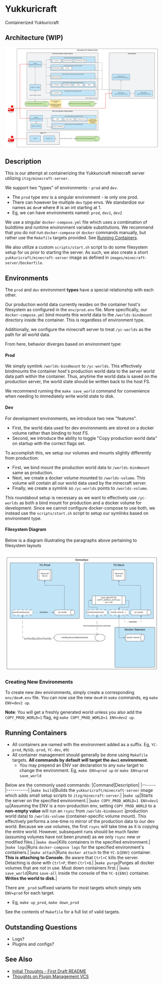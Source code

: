 # Yukkuricraft
Containerized Yukkuricraft

## Architecture (WIP)
![Architecture Draft](docs/img/architecture_diagram.png)

## Description

This is our attempt at containerizing the Yukkuricraft minecraft server utilizing `itzg/minecraft-server`.

We support two "types" of environments - `prod` and `dev`.
- The `prod` type env is a singular environment - ie only one prod.
- There can however be multiple `dev` type envs. We standardize our names as `dev#` where # is an int starting at 1.
- Eg, we can have environments named: `prod`, `dev1`, `dev2`

We use a singular `docker-compose.yml` file which uses a combination of buildtime and runtime environment variable substitutions. We recommend that you do _not_ run `docker-compose` or `docker` commands manually, but rather use the `Makefile` targets provided. See [Running Containers](#running-containers).

We also utilize a custom `scripts/start.sh` script to do some filesystem setup for us prior to starting the server. As such, we also create a short `yukkuricraft/minecraft-server` image as defined in `images/minecraft-server/Dockerfile`.

## Environments

The `prod` and `dev` environment **types** have a special relationship with each other.

Our production world data currently resides on the container host's filesystem as configured in the `env/prod.env` file. More specifically, our `docker-compose.yml` bind mounts this world data to the `/worlds-bindmount` directory inside the container. This is regardless of environment type.

Additionally, we configure the minecraft server to treat `/yc-worlds` as the path for all world data.

From here, behavior diverges based on environment type:

#### Prod
We simply symlink `/worlds-bindmount` to `/yc-worlds`. This effectively bindmounts the container host's production world data to the server world data path within the container. Thus, anytime the world data is saved on the production server, the world state should be written back to the host FS.

We recommend running the `make save_world` command for convenience when needing to immediately write world state to disk.

#### Dev
For development environments, we introduce two new "features".
- First, the world data used for dev environments are stored on a docker volume rather than binding to host FS.
- Second, we introduce the ability to toggle "Copy production world data" on startup with the correct flags set.

To accomplish this, we setup our volumes and mounts slightly differently from production:
- First, we bind mount the production world data to `/worlds-bindmount` same as production.
- Next, we create a docker volume mounted to `/worlds-volume`. This volume will contain all our world data used by the minecraft server.
- Finally, we create a symlink so `/yc-worlds` points to `/worlds-volume`.

This roundabout setup is necessary as we want to effectively use `/yc-worlds` as both a bind mount for production and a docker volume for development. Since we cannot configure docker-compose to use both, we instead use the `scripts/start.sh` script to setup our symlinks based on environment type.

#### Filesystem Diagram
Below is a diagram illustrating the paragraphs above pertaining to filesystem layouts

![Filesystem Layout](docs/img/filesystem_layout.png)

### Creating New Environments

To create new dev environments, simply create a corresponding `env/dev#.env` file. You can now use the new `dev#` in `make` commands, eg `make ENV=dev2 up`.

**Note**: You will get a freshly generated world unless you also add the `COPY_PROD_WORLD=1` flag, eg `make COPY_PROD_WORLD=1 ENV=dev2 up`.

## Running Containers

- All containers are named with the environment added as a suffix. Eg, `YC-prod`, `MySQL-prod`, `YC-dev`, etc
- All container management should generally be done using `Makefile` targets. **All commands by default will target the `dev1` environment.**
    - You may prepend an ENV var declaration to any `make` target to change the environment. Eg, `make ENV=prod up` or `make ENV=prod save_world`

Below are the commonly used commands:
|Command|Description|
|-------|-----------|
|`make build`|Builds the `yukkuricraft/minecraft-server` image which adds small setup scripts to `itzg/minecraft-server`.|
|`make up`|Starts the server on the specified environment.|
|`make COPY_PROD_WORLD=1 ENV=dev1 up`|Assuming the ENV is a non-production env, setting `COPY_PROD_WORLD` to a **non-empty value** will run an `rsync` from `/worlds-bindmount` (production world data) to `/worlds-volume` (container-specific volume mount). This effectively performs a one-time ro mirror of the production data to our dev world. Because we use volumes, the first `rsync` will take time as it is copying the entire world. However, subsequent runs should be much faster (assuming volumes have not been pruned) as we only `rsync` new or modified files.|
|`make down`|Kills containers in the specified environment.|
|`make logs`|Runs `docker-compose logs` for the specified environment's containers.|
|`make attach`|Runs `docker attach` to the `YC-${ENV}` container. **This is attaching to Console.** Be aware that `Ctrl+C` kills the server. Detaching is done with `Ctrl+P`, then `Ctrl+Q`.|
|`make purge`|Purges all docker volumes that are not in use. Must down containers first.|
|`make save_world`|Runs `save-all` inside the console of the `YC-${ENV}` container. **Writes the world to disk.**|

There are `_prod` suffixed variants for most targets which simply sets `ENV=prod` for each target.
- Eg, `make up_prod`, `make down_prod`

See the contents of `Makefile` for a full list of valid targets.

## Outstanding Questions
- Logs?
- Plugins and configs?

## See Also
- [Initial Thoughts - First Draft README](docs/initial_thoughts.md)
- [Thoughts on Plugin Management VCS](docs/plugin_vcs_management_thoughts.md)
